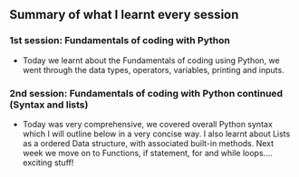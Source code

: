## Summary of what I learnt every session

### 1st session: Fundamentals of coding with Python

- Today we learnt about the Fundamentals of coding using Python, we went through the data types, operators, variables, printing and inputs.

### 2nd session: Fundamentals of coding with Python continued (Syntax and lists)

- Today was very comprehensive, we covered overall Python syntax which I will outline below in a very concise way. I also learnt about Lists as a ordered Data structure, with associated built-in methods. Next week we move on to Functions, if statement, for and while loops.... exciting stuff!

